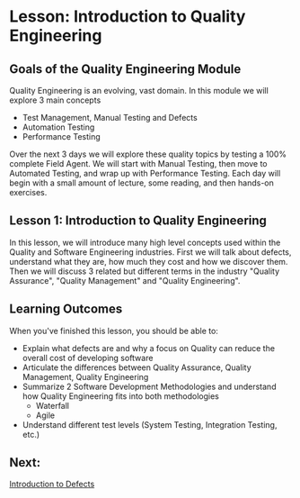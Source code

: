 # Lesson: Introduction to Quality Engineering

## Goals of the Quality Engineering Module

Quality Engineering is an evolving, vast domain. In this module we will explore 3 main concepts
 - Test Management, Manual Testing and Defects
 - Automation Testing
 - Performance Testing

Over the next 3 days we will explore these quality topics by testing a 100% complete Field Agent. We will start with Manual Testing, then move to Automated Testing, and wrap up with Performance Testing. Each day will begin with a small amount of lecture, some reading, and then hands-on exercises.

## Lesson 1: Introduction to Quality Engineering

In this lesson, we will introduce many high level concepts used within the Quality and Software Engineering industries. First we will talk about defects, understand what they are, how much they cost and how we discover them. Then we will discuss 3 related but different terms in the industry "Quality Assurance", "Quality Management" and "Quality Engineering". 

## Learning Outcomes

When you've finished this lesson, you should be able to:
* Explain what defects are and why a focus on Quality can reduce the overall cost of developing software
* Articulate the differences between Quality Assurance, Quality Management, Quality Engineering
* Summarize 2 Software Development Methodologies and understand how Quality Engineering fits into both methodologies
  - Waterfall
  - Agile
* Understand different test levels (System Testing, Integration Testing, etc.)

## Next:
[Introduction to Defects](./MQA-introduction-to-defects.md)